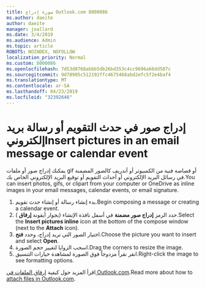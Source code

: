 ```yaml
---
title: صورة إدراج Outlook.com 8000086
ms.author: daeite
author: daeite
manager: joallard
ms.date: 3/4/2019
ms.audience: Admin
ms.topic: article
ROBOTS: NOINDEX, NOFOLLOW
localization_priority: Normal
ms.custom: 8000086
ms.openlocfilehash: 7d53d8768abbb5db26bd353c4cc9696a66dd507c
ms.sourcegitcommit: 9d78905c512192ffc4675468abd2efc5f2e4baf4
ms.translationtype: MT
ms.contentlocale: ar-SA
ms.lasthandoff: 04/23/2019
ms.locfileid: "32392646"
---
```

# <a name="insert-pictures-in-an-email-message-or-calendar-event"></a><span data-ttu-id="2bb6b-102">إدراج صور في حدث التقويم أو رسالة بريد إلكتروني</span><span class="sxs-lookup"><span data-stu-id="2bb6b-102">Insert pictures in an email message or calendar event</span></span>

<span data-ttu-id="2bb6b-103">يمكنك إدراج صور أو ملفات gif أو قصاصة فنية من الكمبيوتر أو أندريف كالصور المضمنة في رسائل البريد الإلكتروني أو أحداث التقويم أو توقيع البريد الإلكتروني الخاص بك.</span><span class="sxs-lookup"><span data-stu-id="2bb6b-103">You can insert photos, gifs, or clipart from your computer or OneDrive as inline images in your email messages, calendar events, or email signature.</span></span>

1. <span data-ttu-id="2bb6b-104">بدء إنشاء رسالة أو إنشاء حدث تقويم.</span><span class="sxs-lookup"><span data-stu-id="2bb6b-104">Begin composing a message or creating a calendar event.</span></span>
2. <span data-ttu-id="2bb6b-105">حدد الرمز **إدراج صور مضمنة** في أسفل نافذة الإنشاء (بجوار أيقونة **إرفاق** ).</span><span class="sxs-lookup"><span data-stu-id="2bb6b-105">Select the **Insert pictures inline** icon at the bottom of the compose window (next to the **Attach** icon).</span></span>
3. <span data-ttu-id="2bb6b-106">اختيار الصور التي تريد إدراج، وحدد **فتح**.</span><span class="sxs-lookup"><span data-stu-id="2bb6b-106">Choose the picture you want to insert and select **Open**.</span></span>
4. <span data-ttu-id="2bb6b-107">اسحب الزوايا لتغيير حجم الصورة.</span><span class="sxs-lookup"><span data-stu-id="2bb6b-107">Drag the corners to resize the image.</span></span>
5. <span data-ttu-id="2bb6b-108">انقر نقراً مزدوجاً فوق الصورة لمشاهدة خيارات التنسيق.</span><span class="sxs-lookup"><span data-stu-id="2bb6b-108">Right-click the image to see formatting options.</span></span>

<span data-ttu-id="2bb6b-109">اقرأ المزيد حول كيفية [إرفاق الملفات في Outlook.com](https://support.office.com/article/8d7c1ea7-4e5f-44ce-bb6e-c5fcc92ba9ab).</span><span class="sxs-lookup"><span data-stu-id="2bb6b-109">Read more about how to [attach files in Outlook.com](https://support.office.com/article/8d7c1ea7-4e5f-44ce-bb6e-c5fcc92ba9ab).</span></span>